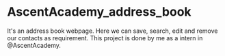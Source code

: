 # AscentAcademy_address_book
It's an address book webpage. Here we can save, search, edit and remove our  contacts as requirement. This project is done by me as a intern in @AscentAcademy.
